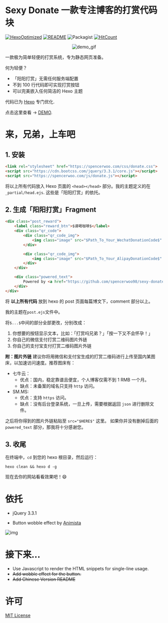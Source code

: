 # Sexy Donate 一款专注博客的打赏代码块

[![HexoOptimized](https://img.shields.io/badge/HEXO-Optimized-orange.svg)](https://hexo.io)
[![README](https://img.shields.io/badge/README-Chinese-blue.svg)](https://github.com/spencerwoo98/sexy-donate/blob/master/README-zh.md)
![Packagist](https://img.shields.io/packagist/l/doctrine/orm.svg?style=flat)
[![HitCount](http://hits.dwyl.io/spencerwoo98/sexy-donate.svg)](http://hits.dwyl.io/spencerwoo98/sexy-donate)

<div align="center">
    <img src="https://i.loli.net/2018/03/14/5aa8c027b2460.gif" alt="demo_gif"/>
</div>

一款极为简单轻便的打赏系统，专为静态网页准备。

何为轻便？

- 「阳阳打赏」无需任何服务端配置
- 不到 100 行代码即可实现打赏按钮
- 可以完美嵌入任何简洁的 Hexo 主题

代码已为 [Hexo](https://hexo.io) 专门优化.

点击这里查看 -> [DEMO](https://spencerwoo.com).

# 来，兄弟，上车吧

## 1. 安装

``` html
<link rel="stylesheet" href="https://spencerwoo.com/css/donate.css">
<script src="https://cdn.bootcss.com/jquery/3.3.1/core.js"></script>
<script src="https://spencerwoo.com/js/donate.js"></script>
```
将以上所有代码放入 Hexo 页面的 `<head></head>` 部分。我的主题定义的在 `_partial/head.ejs`.
这些是「阳阳打赏」的依托。

## 2. 生成「阳阳打赏」Fragment
```html
<div class="post_reward">
    <label class="reward_btn">$请喝咖啡$</label>
    <div class="qr_code">
        <div class="qr_code_img">
            <img class="image" src="$Path_To_Your_WechatDonationCode$" title="WeChat">
        </div>

        <div class="qr_code_img">
            <img class="image" src="$Path_To_Your_AlipayDonationCode$" title="AliPay">
        </div>
    </div>

    <div class="powered_text">
        Powered by <a href="https://github.com/spencerwoo98/sexy-donate">SexyDonate</a>
    </div>
</div>

```
将 **以上所有代码** 放到 hexo 的 post 页面每篇博文下，comment 部分以上。

我的主题在`post.ejs`文件中。

将`$...$`中间的部分全部更改，分别改成：
1. 你想要的按钮显示文本，比如：「打赏吗兄弟？」「按一下又不会怀孕！」
2. 你自己的微信支付打赏二维码图片外链
3. 你自己的支付宝支付打赏二维码图片外链

**附：图片外链**
建议你将用微信和支付宝生成的打赏二维码进行上传至国内某图床，以加速访问速度。推荐图床有：
- 七牛云：
    - 优点：国内，稳定靠谱且便宜，个人博客仅需不到 1 RMB 一个月。
    - 缺点：未备案的域名只支持 `http` 访问。
- SM.MS:
    - 优点：支持 `https` 访问。
    - 缺点：没有后台登录系统，一旦上传，需要根据返回 `json` 进行删除文件。

之后将你得到的图片外链粘贴至 `src="$HERE$"` 这里。
如果你并没有删掉后面的 `powered_text` 部分，那我将十分感谢您。

## 3. 收尾
在终端中，`cd` 到您的 hexo 根目录，然后运行：
```shell
hexo clean && hexo d -g
```
现在去你的网站看看效果吧！:smile:

# 依托

- jQuery 3.3.1

- Button wobble effect by [Animista](http://animista.net/)

![img](https://i.loli.net/2018/03/14/5aa8bc4b20774.jpg)

# 接下来...

- Use Javascript to render the HTML snippets for single-line usage.
- ~~Add wobble effect for the button.~~
- ~~Add Chinese Version README~~

# 许可

[MIT License](https://opensource.org/licenses/MIT)
